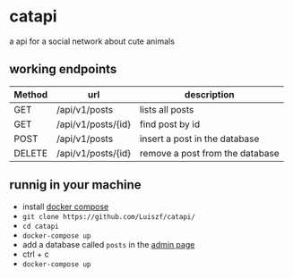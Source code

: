 # catapi
a api for a social network about cute animals

## working endpoints

| Method | url | description |
|---|---|---|
| GET | /api/v1/posts | lists all posts |
| GET | /api/v1/posts/{id} | find post by id |
| POST | /api/v1/posts | insert a post in the database |
| DELETE | /api/v1/posts/{id} | remove a post from the database |

## runnig in your machine

- install [docker compose](https://docs.docker.com/compose/install/)
- ``` git clone https://github.com/Luiszf/catapi/ ```
- ``` cd catapi ```
- ``` docker-compose up ```
- add a database called ```posts``` in the [admin page](http://localhost:89/browser/)
- ctrl + c
- ``` docker-compose up ```
